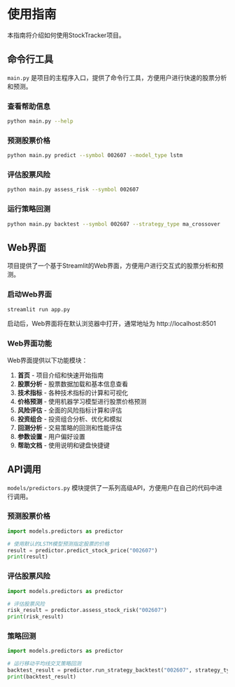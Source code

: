 # 使用指南

本指南将介绍如何使用StockTracker项目。

## 命令行工具

`main.py` 是项目的主程序入口，提供了命令行工具，方便用户进行快速的股票分析和预测。

### 查看帮助信息

```bash
python main.py --help
```

### 预测股票价格

```bash
python main.py predict --symbol 002607 --model_type lstm
```

### 评估股票风险

```bash
python main.py assess_risk --symbol 002607
```

### 运行策略回测

```bash
python main.py backtest --symbol 002607 --strategy_type ma_crossover
```

## Web界面

项目提供了一个基于Streamlit的Web界面，方便用户进行交互式的股票分析和预测。

### 启动Web界面

```bash
streamlit run app.py
```

启动后，Web界面将在默认浏览器中打开，通常地址为 http://localhost:8501

### Web界面功能

Web界面提供以下功能模块：

1. **首页** - 项目介绍和快速开始指南
2. **股票分析** - 股票数据加载和基本信息查看
3. **技术指标** - 各种技术指标的计算和可视化
4. **价格预测** - 使用机器学习模型进行股票价格预测
5. **风险评估** - 全面的风险指标计算和评估
6. **投资组合** - 投资组合分析、优化和模拟
7. **回测分析** - 交易策略的回测和性能评估
8. **参数设置** - 用户偏好设置
9. **帮助文档** - 使用说明和键盘快捷键

## API调用

`models/predictors.py` 模块提供了一系列高级API，方便用户在自己的代码中进行调用。

### 预测股票价格

```python
import models.predictors as predictor

# 使用默认的LSTM模型预测指定股票的价格
result = predictor.predict_stock_price("002607")
print(result)
```

### 评估股票风险

```python
import models.predictors as predictor

# 评估股票风险
risk_result = predictor.assess_stock_risk("002607")
print(risk_result)
```

### 策略回测

```python
import models.predictors as predictor

# 运行移动平均线交叉策略回测
backtest_result = predictor.run_strategy_backtest("002607", strategy_type="ma_crossover", short_window=10, long_window=30)
print(backtest_result)